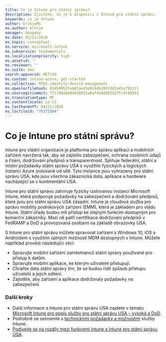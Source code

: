 ```yaml
---
title: Co je Intune pro státní správu?
description: Zjistěte, co je k dispozici v Intune pro státní správu.
keywords: co je Intune
author: ErikjeMS
ms.author: erikje
manager: dougeby
ms.date: 02/11/2020
ms.topic: conceptual
ms.service: microsoft-intune
ms.subservice: fundamentals
ms.localizationpriority: high
ms.assetid: ''
ms.reviewer: ''
ms.suite: ems
search.appverid: MET150
ms.custom: intune-azure; get-started
ms.collection: M365-identity-device-management
ms.openlocfilehash: 65459953fab0faed3e0c64b2097dd2a41e795111
ms.sourcegitcommit: 7f17d6eb9dd41b031a6af4148863d2ffc4f49551
ms.translationtype: MT
ms.contentlocale: cs-CZ
ms.lasthandoff: 04/21/2020
ms.locfileid: "79372564"
---
```

# <a name="what-is-intune-for-government"></a>Co je Intune pro státní správu?

Intune pro vládní organizace je platforma pro správu aplikací a mobilních zařízení navržená tak, aby se zajistilo zabezpečení, ochrana osobních údajů a řízení, dodržování předpisů a transparentnost. Splňuje federální, státní a místní požadavky státní správy USA s využitím fyzických a logických instancí Azure izolované od sítě. Tyto instance jsou vyhrazeny pro státní správu USA, kde jsou všechna zákaznická data, aplikace a hardware nacházející se v kontinentální USA. 

Intune pro státní správu zahrnuje fyzicky izolovanou instanci Microsoft Intune, která podporuje požadavky na zabezpečení a dodržování předpisů, které jsou pro státní správu USA zásadní. Intune je cloudová služba pro správu mobility podnikových zařízení (EMM), která je základem pro vládu Intune. Státní úřady budou mít přístup ke stejným funkcím dostupným pro komerční zákazníky. Mezi ně patří certifikace dodržování předpisů v FedRAMP a DoD a provozovaná osobami na základě obrazovky USA.

S Intune pro státní správu můžete spravovat zařízení s Windows 10, iOS a Androidem s využitím úplných možností MDM dostupných v Intune. Můžete například provést následující věci:

- Spravujte mobilní zařízení zaměstnanců státní správy používané pro přístup k datům.
- Spravujte mobilní aplikace, ke kterým uživatelé přistupují.
- Chraňte data státní správy tím, že se budou řídit způsob přístupu uživatelů a jejich sdílení.
- Zajistěte, aby zařízení a aplikace dodržovaly požadavky na zabezpečení.

### <a name="next-steps"></a>Další kroky
- Další informace o Intune pro státní správu USA najdete v tématu [Microsoft Intune pro popis služby pro státní správu USA – vysoká a DoD](https://docs.microsoft.com/enterprise-mobility-security/solutions/ems-intune-govt-service-description).
- Podrobně se seznamte s [technickými požadavky a možnostmi](/intune/supported-devices-browsers) služby Intune.
- [Podívejte se na rozdíly mezi funkcemi Intune a Intune pro státní správu USA](https://docs.microsoft.com/enterprise-mobility-security/solutions/ems-intune-govt-service-description).
